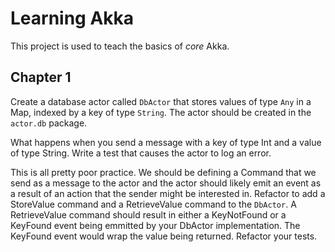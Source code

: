 # Learning Akka

This project is used to teach the basics of _core_ Akka.

## Chapter 1

Create a database actor called `DbActor` that stores values of type `Any` in a Map, indexed by a key of type `String`.
The actor should be created in the `actor.db` package.

What happens when you send a message with a key of type Int and a value of type String. Write a test that causes the actor to log an error.

This is all pretty poor practice. 
We should be defining a Command that we send as a message to the actor and the actor should likely emit an event as a result of an action that the sender might be interested in. 
Refactor to add a StoreValue command and a RetrieveValue command to the `DbActor`. 
A RetrieveValue command should result in either a KeyNotFound or a KeyFound event being emmitted by your DbActor implementation.
The KeyFound event would wrap the value being returned.
Refactor your tests.
